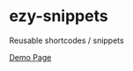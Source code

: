# ezy-snippets
Reusable shortcodes / snippets

<a href="http://helloimela.github.io/ezy-snippets/">Demo Page</a>

